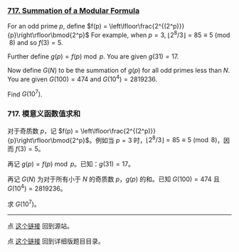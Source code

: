 ### [717. Summation of a Modular Formula](https://projecteuler.net/problem=717)

For an odd prime $p$, define $f(p) = \left\lfloor\frac{2^{(2^p)}}{p}\right\rfloor\bmod{2^p}$
For example, when $p=3$, $\lfloor 2^8/3\rfloor = 85 \equiv 5 \pmod 8$ and so $f(3) = 5$.

Further define $g(p) = f(p)\bmod p$. You are given $g(31) = 17$.

Now define $G(N)$ to be the summation of $g(p)$ for all odd primes less than $N$.
You are given $G(100) = 474$ and $G(10^4) = 2819236$.

Find $G(10^7)$.

### 717. 模意义函数值求和

对于奇质数 $p$，记 $f(p) = \left\lfloor\frac{2^{(2^p)}}{p}\right\rfloor\bmod{2^p}$。例如当 $p=3$ 时，$\lfloor 2^8/3\rfloor = 85 \equiv 5 \pmod 8$，因而 $f(3) = 5$。

再记 $g(p) = f(p)\bmod p$。已知：$g(31) = 17$。

再记 $G(N)$ 为对于所有小于 $N$ 的奇质数 $p$，$g(p)$ 的和。已知 $G(100) = 474$ 且 $G(10^4) = 2819236$。

求 $G(10^7)$。

---

点 [这个链接](https://fsy-juruo.github.io/pe-chinese-translation/) 回到源站。

点 [这个链接](https://fsy-juruo.github.io/pe-chinese-translation/detailed_content_archives.html) 回到详细版题目目录。